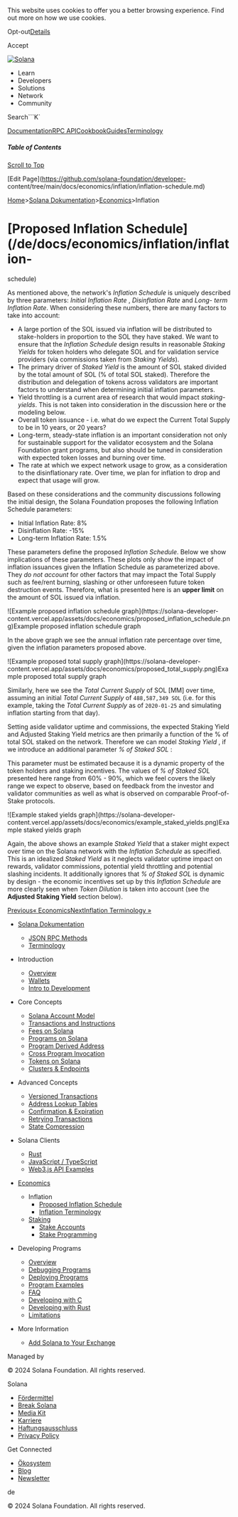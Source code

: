 This website uses cookies to offer you a better browsing experience. Find out
more on how we use cookies.

Opt-out[Details](/de/privacy-policy#collection-of-information)

Accept

[![Solana](/_next/static/media/logotype-dark.f79d530d.svg)](/de)

  * Learn
  * Developers
  * Solutions
  * Network
  * Community

Search```K`

[Documentation](/de/docs)[RPC
API](/de/docs/rpc)[Cookbook](/de/developers/cookbook)[Guides](/de/developers/guides)[Terminology](/de/docs/terminology)

##### Table of Contents

[Scroll to Top](/de/docs/economics/inflation/inflation-schedule#)

[Edit Page](https://github.com/solana-foundation/developer-
content/tree/main/docs/economics/inflation/inflation-schedule.md)

[Home](/de)>[Solana
Dokumentation](/de/docs)>[Economics](/de/docs/economics)>Inflation

# [Proposed Inflation Schedule](/de/docs/economics/inflation/inflation-
schedule)

As mentioned above, the network's _Inflation Schedule_ is uniquely described
by three parameters: _Initial Inflation Rate_ , _Disinflation Rate_ and _Long-
term Inflation Rate_. When considering these numbers, there are many factors
to take into account:

  * A large portion of the SOL issued via inflation will be distributed to stake-holders in proportion to the SOL they have staked. We want to ensure that the _Inflation Schedule_ design results in reasonable _Staking Yields_ for token holders who delegate SOL and for validation service providers (via commissions taken from _Staking Yields_).
  * The primary driver of _Staked Yield_ is the amount of SOL staked divided by the total amount of SOL (% of total SOL staked). Therefore the distribution and delegation of tokens across validators are important factors to understand when determining initial inflation parameters.
  * Yield throttling is a current area of research that would impact _staking-yields_. This is not taken into consideration in the discussion here or the modeling below.
  * Overall token issuance - i.e. what do we expect the Current Total Supply to be in 10 years, or 20 years?
  * Long-term, steady-state inflation is an important consideration not only for sustainable support for the validator ecosystem and the Solana Foundation grant programs, but also should be tuned in consideration with expected token losses and burning over time.
  * The rate at which we expect network usage to grow, as a consideration to the disinflationary rate. Over time, we plan for inflation to drop and expect that usage will grow.

Based on these considerations and the community discussions following the
initial design, the Solana Foundation proposes the following Inflation
Schedule parameters:

  * Initial Inflation Rate: 8%
  * Disinflation Rate: -15%
  * Long-term Inflation Rate: 1.5%

These parameters define the proposed _Inflation Schedule_. Below we show
implications of these parameters. These plots only show the impact of
inflation issuances given the Inflation Schedule as parameterized above. They
_do not account_ for other factors that may impact the Total Supply such as
fee/rent burning, slashing or other unforeseen future token destruction
events. Therefore, what is presented here is an **upper limit** on the amount
of SOL issued via inflation.

![Example proposed inflation schedule graph](https://solana-developer-
content.vercel.app/assets/docs/economics/proposed_inflation_schedule.png)Example
proposed inflation schedule graph

In the above graph we see the annual inflation rate percentage over time,
given the inflation parameters proposed above.

![Example proposed total supply graph](https://solana-developer-
content.vercel.app/assets/docs/economics/proposed_total_supply.png)Example
proposed total supply graph

Similarly, here we see the _Total Current Supply_ of SOL [MM] over time,
assuming an initial _Total Current Supply_ of `488,587,349 SOL` (i.e. for this
example, taking the _Total Current Supply_ as of `2020-01-25` and simulating
inflation starting from that day).

Setting aside validator uptime and commissions, the expected Staking Yield and
Adjusted Staking Yield metrics are then primarily a function of the % of total
SOL staked on the network. Therefore we can model _Staking Yield_ , if we
introduce an additional parameter _% of Staked SOL_ :

This parameter must be estimated because it is a dynamic property of the token
holders and staking incentives. The values of _% of Staked SOL_ presented here
range from 60% - 90%, which we feel covers the likely range we expect to
observe, based on feedback from the investor and validator communities as well
as what is observed on comparable Proof-of-Stake protocols.

![Example staked yields graph](https://solana-developer-
content.vercel.app/assets/docs/economics/example_staked_yields.png)Example
staked yields graph

Again, the above shows an example _Staked Yield_ that a staker might expect
over time on the Solana network with the _Inflation Schedule_ as specified.
This is an idealized _Staked Yield_ as it neglects validator uptime impact on
rewards, validator commissions, potential yield throttling and potential
slashing incidents. It additionally ignores that _% of Staked SOL_ is dynamic
by design - the economic incentives set up by this _Inflation Schedule_ are
more clearly seen when _Token Dilution_ is taken into account (see the
**Adjusted Staking Yield** section below).

[Previous« Economics](/de/docs/economics)[NextInflation Terminology
»](/de/docs/economics/inflation/terminology)

  * [Solana Dokumentation](/de/docs)

    * [JSON RPC Methods](/de/docs/rpc)
    * [Terminology](/de/docs/terminology)
  * Introduction

    * [Overview](/de/docs/intro/overview)
    * [Wallets](/de/docs/intro/wallets)
    * [Intro to Development](/de/docs/intro/dev)
  * Core Concepts

    * [Solana Account Model](/de/docs/core/accounts)
    * [Transactions and Instructions](/de/docs/core/transactions)
    * [Fees on Solana](/de/docs/core/fees)
    * [Programs on Solana](/de/docs/core/programs)
    * [Program Derived Address](/de/docs/core/pda)
    * [Cross Program Invocation](/de/docs/core/cpi)
    * [Tokens on Solana](/de/docs/core/tokens)
    * [Clusters & Endpoints](/de/docs/core/clusters)
  * Advanced Concepts

    * [Versioned Transactions](/de/docs/advanced/versions)
    * [Address Lookup Tables](/de/docs/advanced/lookup-tables)
    * [Confirmation & Expiration](/de/docs/advanced/confirmation)
    * [Retrying Transactions](/de/docs/advanced/retry)
    * [State Compression](/de/docs/advanced/state-compression)
  * Solana Clients

    * [Rust](/de/docs/clients/rust)
    * [JavaScript / TypeScript](/de/docs/clients/javascript)
    * [Web3.js API Examples](/de/docs/clients/javascript-reference)
  * [Economics](/de/docs/economics)

    * Inflation
      * [Proposed Inflation Schedule](/de/docs/economics/inflation/inflation-schedule)
      * [Inflation Terminology](/de/docs/economics/inflation/terminology)
    * [Staking](/de/docs/economics/staking)
      * [Stake Accounts](/de/docs/economics/staking/stake-accounts)
      * [Stake Programming](/de/docs/economics/staking/stake-programming)
  * Developing Programs

    * [Overview](/de/docs/programs/overview)
    * [Debugging Programs](/de/docs/programs/debugging)
    * [Deploying Programs](/de/docs/programs/deploying)
    * [Program Examples](/de/docs/programs/examples)
    * [FAQ](/de/docs/programs/faq)
    * [Developing with C](/de/docs/programs/lang-c)
    * [Developing with Rust](/de/docs/programs/lang-rust)
    * [Limitations](/de/docs/programs/limitations)
  * More Information

    * [Add Solana to Your Exchange](/de/docs/more/exchange)

Managed by

[](/de)

[](/youtube)[](/twitter)[](/discord)[](/reddit)[](/github)[](/telegram)

© 2024 Solana Foundation. All rights reserved.

Solana

  * [Fördermittel](https://solana.org/grants)
  * [Break Solana](https://break.solana.com/)
  * [Media Kit](/de/branding)
  * [Karriere](https://jobs.solana.com/)
  * [Haftungsausschluss](/de/tos)
  * [Privacy Policy](/de/privacy-policy)

Get Connected

  * [Ökosystem](/de/ecosystem)
  * [Blog](/de/news)
  * [Newsletter](/de/newsletter)

de

© 2024 Solana Foundation. All rights reserved.


